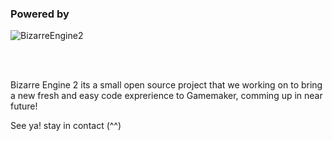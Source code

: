 ### Powered by

![BizarreEngine2](https://brunoo1545.github.io/assets/img/projects/be_engine_2.png)

<br>
<br>

Bizarre Engine 2 its a small open source project that we working on to bring a new fresh and easy code exprerience to Gamemaker, comming up in near future!

See ya! stay in contact (^^)
